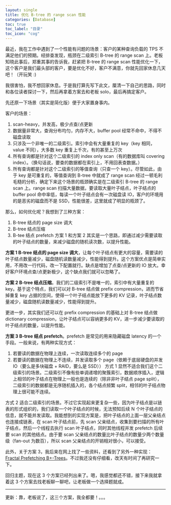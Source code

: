 ```yaml
---
layout: single
title: 优化 B-tree 的 range scan 性能
categories: [Database]
toc: true
toc_label: "目录"
toc_icon: "cog"
---
```


最近，我在工作中遇到了一个性能有问题的场景：客户的某种查询负载的 TPS 不满足他们的预期。经排查发现，瓶颈在二级索引 B-tree 的 range scan 上。老板知晓此事后，郑重其事的告诉我，赶紧把 B-tree 的 range scan 性能优化一下，这个客户是我们最头部的客户，要是优化不好，客户不满意，你就先回家休息几天吧！（开玩笑 :)

我很害怕，我不想回家休息。于是我打算先写下此文，厘清一下自己的思路，同时和各位读者探讨一下，然后再拿着方案去和老板 solo，最后再搞定客户。

先还原一下场景（其实是简化版）便于大家置身事内。

客户的场景：
1. scan-heavy，并发高，极少点查/点更新
2. 数据量非常大，查询分布均匀，内存不大，buffer pool 经常不命中，不得不磁盘读取
3. 只涉及一个非唯一的二级索引。索引中会有大量重复的 key（key 相同，value 不同），大多数 key 重复上千次，有的甚至上万次
4. 所有查询都是针对这个二级索引的 index only scan（有的数据库叫 covering index）。（换句话说，要查的数据都在索引上，不用回表查数据。）
5. 所有查询都是针对这个二级索引的等值查询（只查一个 key）。尽管如此，由于 key 是可重复的，等值查询到 B-tree 中就成了 range scan
经过一顿毛利毛糙的分析，确定下来这个场景的瓶颈确实是在二级索引 B-tree 的 range scan 上。range scan 扫描大量数据，要读取大量叶子结点，叶子结点的 buffer pool 命中率低，每读一个叶子结点会有一次磁盘读 IO，客户的环境用的是恶劣的磁盘而不是 SSD，性能很差，这里就成了明显的瓶颈了。

那么，如何优化呢？我想到了三种方案：

1. B-tree 结点的 page size 调大
2. B-tree 结点压缩
3. B-tee 结点 prefetch
方案 1 和方案 2 其实是一个思路，即通过减少需要读取的叶子结点的数量，来减少磁盘的随机读次数，以提升性能。

**方案 1 B-tree 结点的 page size 调大**，让每个叶子结点有更大的容量，需要读的叶子结点数量减少，磁盘随机读数量减少，性能得到提升。这个方案优点是简单实用，不用改一行代码，改一下配置就行。缺点是增加了点查/点更新的 IO 放大。幸好客户环境点查/点更新极少，这个缺点我们就可以忽略了。

**方案 2 B-tree 结点压缩**。我们的二级索引不是唯一的，索引中有大量重复的 key。基于这个特点，我们可以对 B-tree 结点做 prefix compression，进而节省掉重复 key 占据的空间，使得一个叶子结点能放下更多的 KV 记录，叶子结点数量减少，磁盘随机读数量减少，性能得到提升。

更进一步，其实我们还可以在 prefix compression 的基础上对 B-tree 结点做 dictionary compression，让叶子结点可以容纳更多的 KV，进一步减少要读取的叶子结点的数量，以提升性能。

**方案 3 B-tree 结点 prefetch**。prefetch 是常见的用来隐藏磁盘 latency 的一个手段。一般来说，有两种实现方式：
1. 若要读的数据在物理上连续，一次读取连续多个的 page
2. 若要读的数据在物理上不连续，并发读取多个 page（依赖于底层硬盘的并发 IO（要么是多块磁盘 + RAID，要么是 SSD））
方式 1 显然不适合我们这个二级索引的场景。二级索引不像有些单调递增的聚簇索引，数据顺序插入，逻辑上相邻的叶子结点在物理上一般也是连续的（除非非叶子结点 page split），二级索引的数据都是无序随机插入的，各个结点频繁 split，相邻的叶子结点物理上很可能不连续。

方式 2 适合二级索引的场景。不过它实现起来更复杂一些，因为叶子结点是以链表的形式组织的，我们读取一个叶子结点的时候，无法预知后续 N 个叶子结点的信息，就不能并发读取。我能想到的实现方案是，把叶子结点的上面一层父亲结点也连接成链表，在 scan 叶子结点前，先 scan 父亲结点，收集到要扫描的所有叶子结点，然后一个线程去执行 scan 叶子结点，同时其他线程并发 prefetch 后续要 scan 的其他结点。由于要 scan 父亲结点的数量比叶子结点的数量少两个数量级（fan-out 为数百），所以 scan 父亲结点的开销相对很小，可以接受。

此外，关于方案 3，我后来在网上找了一些资料，还看到了另外一种实现：[Fractal Prefetching B+-Trees](https://www.pdl.cmu.edu/PDL-FTP/Database/fpbtree.pdf)。不过我还没有仔细看，改天有时间了再研究一下。

回归主题，现在这 3 个方案已经列出来了。嗯，我感觉都还不错，接下来我就拿着这 3 个方案去找老板聊一聊吧，让老板做一个选择题就成。

---

更新：靠，老板说了，这三个方案，我全都要！。。。
